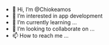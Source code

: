 - 👋 Hi, I’m @Chiokeamos
- 👀 I’m interested in app development
- 🌱 I’m currently learning ...
- 💞️ I’m looking to collaborate on ...
- 📫 How to reach me ...

<!---
Chiokeamos/Chiokeamos is a ✨ special ✨ repository because its `README.md` (this file) appears on your GitHub profile.
You can click the Preview link to take a look at your changes.
--->
